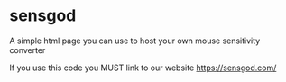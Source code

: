# sensgod
A simple html page you can use to host your own mouse sensitivity converter

If you use this code you MUST link to our website https://sensgod.com/
